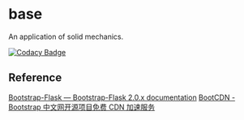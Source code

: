 # base
 An application of solid mechanics.

[![Codacy Badge](https://app.codacy.com/project/badge/Grade/5ff8caa8b5684cc18b6798ab208a3633)](https://www.codacy.com/gh/sunwhale/base/dashboard?utm_source=github.com&amp;utm_medium=referral&amp;utm_content=sunwhale/base&amp;utm_campaign=Badge_Grade)

## Reference
[Bootstrap-Flask — Bootstrap-Flask 2.0.x documentation](https://bootstrap-flask.readthedocs.io/en/stable/)
[BootCDN - Bootstrap 中文网开源项目免费 CDN 加速服务](https://www.bootcdn.cn/)
